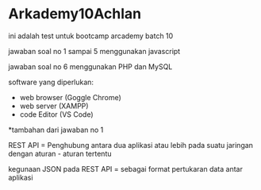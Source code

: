 # Arkademy10Achlan
ini adalah test untuk bootcamp arcademy batch 10

jawaban soal no 1 sampai 5 menggunakan javascript

jawaban soal no 6 menggunakan PHP dan MySQL

software yang diperlukan:
- web browser (Goggle Chrome)
- web server (XAMPP)
- code Editor (VS Code)

*tambahan dari jawaban no 1

REST API = Penghubung antara dua aplikasi atau lebih pada suatu jaringan dengan aturan - aturan tertentu

kegunaan JSON pada REST API = sebagai format pertukaran data antar aplikasi 
 

